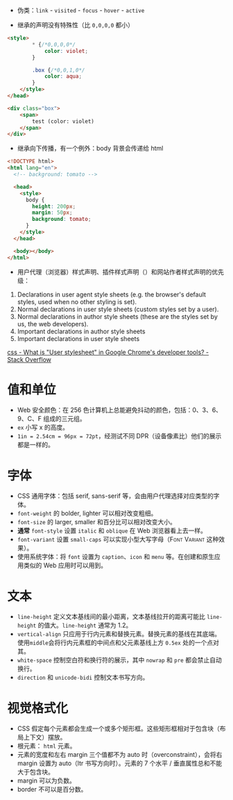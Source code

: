 -   伪类：`link` - `visited` - `focus` - `hover` - `active`

-   继承的声明没有特殊性（比 `0,0,0,0` 都小）

```html
<style>
        * {/*0,0,0,0*/
            color: violet;
        }

        .box {/*0,0,1,0*/
            color: aqua;
        }
    </style>
</head>

<div class="box">
    <span>
        test (color: violet)
    </span>
</div>
```

-   继承向下传播，有一个例外：body 背景会传递给 html

```html
<!DOCTYPE html>
<html lang="en">
  <!-- background: tomato -->

  <head>
    <style>
      body {
        height: 200px;
        margin: 50px;
        background: tomato;
      }
    </style>
  </head>

  <body></body>
</html>
```

-   用户代理（浏览器）样式声明、插件样式声明（）和网站作者样式声明的优先级：

1.  Declarations in user agent style sheets (e.g. the browser's default styles, used when no other styling is set).
2.  Normal declarations in user style sheets (custom styles set by a user).
3.  Normal declarations in author style sheets (these are the styles set by us, the web developers).
4.  Important declarations in author style sheets
5.  Important declarations in user style sheets

[css - What is "User stylesheet" in Google Chrome's developer tools? - Stack Overflow](https://stackoverflow.com/questions/24465939/what-is-user-stylesheet-in-google-chromes-developer-tools)

# 值和单位

-   Web 安全颜色：在 256 色计算机上总能避免抖动的颜色，包括：0、3、6、9、C、F 组成的三元组。
-   `ex` 小写 x 的高度。
-   `1in = 2.54cm = 96px = 72pt`，经测试不同 DPR（设备像素比）他们的展示都是一样的。

# 字体

-   CSS 通用字体：包括 serif, sans-serif 等，会由用户代理选择对应类型的字体。
-   `font-weight` 的 bolder, lighter 可以相对改变粗细。
-   `font-size` 的 larger, smaller 和百分比可以相对改变大小。
-   **通常** `font-style` 设置 `italic` 和 `oblique` 在 Web 浏览器看上去一样。
-   `font-variant` 设置 `small-caps` 可以实现小型大写字母（<span style="font-variant: small-caps">Font Variant</span> 这种效果）。
-   使用系统字体：将 `font` 设置为 `caption`、`icon` 和 `menu` 等。在创建和原生应用类似的 Web 应用时可以用到。

# 文本

-   `line-height` 定义文本基线间的最小距离，文本基线拉开的距离可能比 `line-height` 的值大。`line-height` 通常为 1.2。
-   `vertical-align` 只应用于行内元素和替换元素。替换元素的基线在其底端。使用`middle`会将行内元素框的中间点和父元素基线上方 `0.5ex` 处的一个点对其。
-   `white-space` 控制空白符和换行符的展示，其中 `nowrap` 和 `pre` 都会禁止自动换行。
-   `direction` 和 `unicode-bidi` 控制文本书写方向。

# 视觉格式化

-   CSS 假定每个元素都会生成一个或多个矩形框。这些矩形框相对于包含块（布局上下文）摆放。
-   根元素： `html` 元素。
-   元素的宽度和左右 margin 三个值都不为 auto 时（overconstraint），会将右 margin 设置为 auto（ltr 书写方向时）。元素的 7 个水平 / 垂直属性总和不能大于包含块。
-   margin 可以为负数。
-   border 不可以是百分数。
